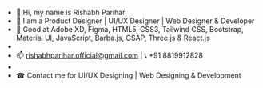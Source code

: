- 👋 Hi, my name is Rishabh Parihar
- 👀 I am a Product Designer | UI/UX Designer | Web Designer & Developer
- 🌱 Good at Adobe XD, Figma, HTML5, CSS3, Tailwind CSS, Bootstrap, Material UI, JavaScript, Barba.js, GSAP, Three.js & React.js
-
- 📫 rishabhparihar.official@gmail.com | 📞 +91 8819912828
-
- ☎ Contact me for UI/UX Designing | Web Designing & Development

<!---thisisanalyst/thisisanalyst is a ✨ special ✨ repository because its `README.md` (this file) appears on your GitHub profile.
You can click the Preview link to take a look at your changes.--->
